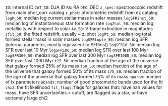 `ID`: internal ID
`CAT_ID`: DJA ID
`RA`: RA
`DEC`: DEC
`z_spec`: spectroscopic redshift from main phot_corr catalog
`z_phot`: photometric redshift from ez catalog
`logM_50`: median log current stellar mass in solar masses
`logSFRinst_50`: median log of instantaneous star formation rate 
`logZsol_50`: median log metallicity with respect to solar 
`Av_50`: V-band extinction in magnitudes 
`zfit_50`: the fitted redshift, usually ~ z_phot
`logMt_50`: median log total formed stellar mass in solar masses
`logSFRtuple_50`: median log SFR (internal parameter, mostly equivalent to SFRinst)
`logSFR10_50`: median log SFR over last 10 Myr
`logSFR100_50`: median log SFR over last 100 Myr
`logSFR300_50`: median log SFR over last 300 Myr
`logSFR1000_50`: median log SFR over last 1000 Myr
`t25_50`: median fraction of the age of the universe that galaxy formed 25% of its mass
`t50_50`: median fraction of the age of the universe that galaxy formed 50% of its mass
`t75_50`: median fraction of the age of the universe that galaxy formed 75% of its mass
`nparam`: number of tx parameters 
`nbands`: number of good photometric bands used for the fit
`chi2`: the fit likelihood
`fit_flags`: flags for galaxies that: have nan values for mass, have SFR uncertainties > cutoff, are flagged as a star, or have extremely large chi2